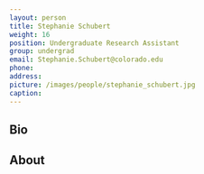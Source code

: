 ```yaml
---
layout: person
title: Stephanie Schubert
weight: 16
position: Undergraduate Research Assistant
group: undergrad
email: Stephanie.Schubert@colorado.edu
phone:
address:
picture: /images/people/stephanie_schubert.jpg
caption:  
---
```


## Bio

## About

